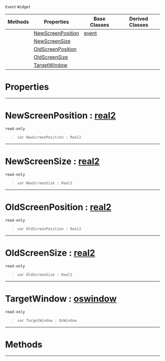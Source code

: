  `Event` `Widget`



|Methods|Properties|Base Classes|Derived Classes|
|---|---|---|---|
| |[ NewScreenPosition](mainwindowtransformevent.md#newscreenposition-zilch-e)|[event](event.md)| |
| |[ NewScreenSize](mainwindowtransformevent.md#newscreensize-zilch-engin)| | |
| |[ OldScreenPosition](mainwindowtransformevent.md#oldscreenposition-zilch-e)| | |
| |[ OldScreenSize](mainwindowtransformevent.md#oldscreensize-zilch-engin)| | |
| |[ TargetWindow](mainwindowtransformevent.md#targetwindow-zilch-engine)| | |


 #  Properties


---  
 #  NewScreenPosition : [real2](../nada_base_types/real2.md)

 `read-only`

> 
> ```TS:Nada
> var NewScreenPosition : Real2


---  
 #  NewScreenSize : [real2](../nada_base_types/real2.md)

 `read-only`

> 
> ```TS:Nada
> var NewScreenSize : Real2


---  
 #  OldScreenPosition : [real2](../nada_base_types/real2.md)

 `read-only`

> 
> ```TS:Nada
> var OldScreenPosition : Real2


---  
 #  OldScreenSize : [real2](../nada_base_types/real2.md)

 `read-only`

> 
> ```TS:Nada
> var OldScreenSize : Real2


---  
 #  TargetWindow : [oswindow](oswindow.md)

 `read-only`

> 
> ```TS:Nada
> var TargetWindow : OsWindow


---  
 #  Methods


---  
 

 